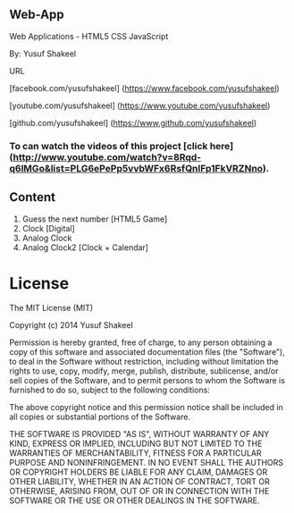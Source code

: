 Web-App
-------

Web Applications - HTML5 CSS JavaScript

By: Yusuf Shakeel

URL

[facebook.com/yusufshakeel] (https://www.facebook.com/yusufshakeel)

[youtube.com/yusufshakeel] (https://www.youtube.com/yusufshakeel)

[github.com/yusufshakeel] (https://www.github.com/yusufshakeel)


### To can watch the videos of this project [click here] (http://www.youtube.com/watch?v=8Rqd-q6lMGo&list=PLG6ePePp5vvbWFx6RsfQnlFp1FkVRZNno).

Content
-------

1. Guess the next number [HTML5 Game]
2. Clock [Digital]
3. Analog Clock
4. Analog Clock2 [Clock + Calendar]



# License

The MIT License (MIT)

Copyright (c) 2014 Yusuf Shakeel

Permission is hereby granted, free of charge, to any person obtaining a copy of
this software and associated documentation files (the "Software"), to deal in
the Software without restriction, including without limitation the rights to
use, copy, modify, merge, publish, distribute, sublicense, and/or sell copies of
the Software, and to permit persons to whom the Software is furnished to do so,
subject to the following conditions:

The above copyright notice and this permission notice shall be included in all
copies or substantial portions of the Software.

THE SOFTWARE IS PROVIDED "AS IS", WITHOUT WARRANTY OF ANY KIND, EXPRESS OR
IMPLIED, INCLUDING BUT NOT LIMITED TO THE WARRANTIES OF MERCHANTABILITY, FITNESS
FOR A PARTICULAR PURPOSE AND NONINFRINGEMENT. IN NO EVENT SHALL THE AUTHORS OR
COPYRIGHT HOLDERS BE LIABLE FOR ANY CLAIM, DAMAGES OR OTHER LIABILITY, WHETHER
IN AN ACTION OF CONTRACT, TORT OR OTHERWISE, ARISING FROM, OUT OF OR IN
CONNECTION WITH THE SOFTWARE OR THE USE OR OTHER DEALINGS IN THE SOFTWARE.
